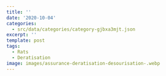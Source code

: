 ```yaml
---
title: ''
date: '2020-10-04'
categories:
  - src/data/categories/category-gjbxa3mjt.json
excerpt: ''
template: post
tags:
  - Rats
  - Deratisation
image: images/assurance-deratisation-desourisation-.webp
---
```

